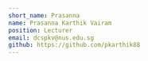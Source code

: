 ```yaml
---
short_name: Prasanna
name: Prasanna Karthik Vairam
position: Lecturer
email: dcspkv@nus.edu.sg
github: https://github.com/pkarthik88
---
```

